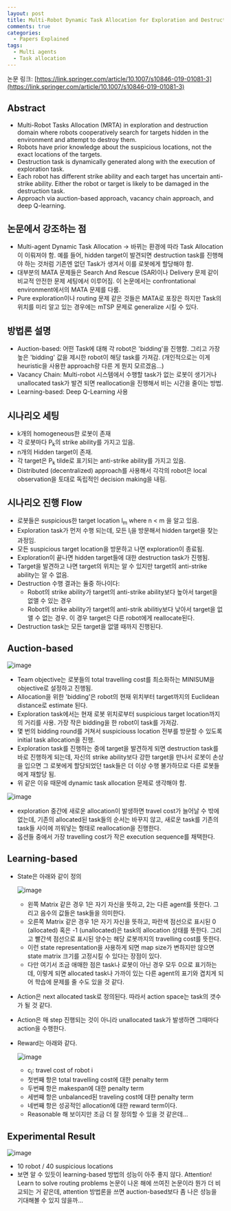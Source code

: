 ```yaml
---
layout: post
title: Multi-Robot Dynamic Task Allocation for Exploration and Destruction
comments: true
categories:
  - Papers Explained
tags:
  - Multi agents
  - Task allocation
---
```

  
논문 링크: [https://link.springer.com/article/10.1007/s10846-019-01081-3](https://link.springer.com/article/10.1007/s10846-019-01081-3)

## Abstract

* Multi-Robot Tasks Allocation (MRTA) in exploration and destruction domain where robots cooperatively search for targets hidden in the environment and attempt to destroy them.
* Robots have prior knowledge about the suspicious locations, not the exact locations of the targets.
* Destruction task is dynamically generated along with the execution of exploration task.
* Each robot has different strike ability and each target has uncertain anti-strike ability. Either the robot or target is likely to be damaged in the destruction task.
* Approach via auction-based approach, vacancy chain approach, and deep Q-learning.

## 논문에서 강조하는 점

* Multi-agent Dynamic Task Allocation -> 바뀌는 환경에 따라 Task Allocation이 이뤄져야 함. 예를 들어, hidden target이 발견되면 destruction task를 진행해야 하는 것처럼 기존엔 없던 Task가 생겨서 이를 로봇에게 할당해야 함.
* 대부분의 MATA 문제들은 Search And Rescue (SAR)이나 Delivery 문제 같이 비교적 안전한 문제 세팅에서 이루어짐. 이 논문에서는 confrontational environment에서의 MATA 문제를 다룸.
* Pure exploration이나 routing 문제 같은 것들은 MATA로 포장은 하지만 Task의 위치를 미리 알고 있는 경우에는 mTSP 문제로 generalize 시킬 수 있다.

## 방법론 설명

* Auction-based: 어떤 Task에 대해 각 robot은 'bidding'을 진행함. 그리고 가장 높은 'bidding' 값을 제시한 robot이 해당 task를 가져감. (개인적으로는 이게 heuristic을 사용한 approach랑 다른 게 뭔지 모르겠음...)
* Vacancy Chain: Multi-robot 시스템에서 수행할 task가 없는 로봇이 생기거나 unallocated task가 발견 되면 reallocation을 진행해서 비는 시간을 줄이는 방법.
* Learning-based: Deep Q-Learning 사용

## 시나리오 세팅

* k개의 homogeneous한 로봇이 존재
* 각 로봇마다 P<sub>k</sub>의 strike ability를 가지고 있음. 
* n개의 Hidden target이 존재.
* 각 target은 P<sub>k</sub> tilde로 표기되는 anti-strike ability를 가지고 있음.
* Distributed (decentralized) approach를 사용해서 각각의 robot은 local observation을 토대로 독립적인 decision making을 내림.

## 시나리오 진행 Flow

* 로봇들은 suspicious한 target location l<sub>m</sub> where n < m 을 알고 있음.
* Exploration task가 먼저 수행 되는데, 모든 l<sub>i</sub>을 방문해서 hidden target을 찾는 과정임.
* 모든 suspicious target location을 방문하고 나면 exploration이 종료됨.
* Exploration이 끝나면 hidden target들에 대한 destruction task가 진행됨.
* Target을 발견하고 나면 target의 위치는 알 수 있지만 target의 anti-strike ability는 알 수 없음.
* Destruction 수행 결과는 둘중 하나이다:
  * Robot의 strike ability가 target의 anti-strike ability보다 높아서 target을 없앨 수 있는 경우
  * Robot의 strike ability가 target의 anti-strik abilitiy보다 낮아서 target을 없앨 수 없는 경우. 이 경우 target은 다른 robot에게 reallocate된다. 
* Destruction task는 모든 target을 없앨 때까지 진행된다.

## Auction-based

![image](https://user-images.githubusercontent.com/45442859/130351780-1aa3ea43-0d5f-41d0-9e37-cb0d105a2f43.png)

* Team objective는 로봇들의 total travelling cost를 최소화하는 MINISUM을 objective로 설정하고 진행됨.
* Allocation을 위한 'bidding'은 robot의 현재 위치부터 target까지의 Euclidean distance로 estimate 된다.
* Exploration task에서는 현재 로봇 위치로부터 suspicious target location까지의 거리를 사용. 가장 작은 bidding을 한 robot이 task를 가져감.
* 몇 번의 bidding round를 거쳐서 suspiciouss location 전부를 방문할 수 있도록 initial task allocation을 진행.
* Exploration task를 진행하는 중에 target을 발견하게 되면 destruction task를 바로 진행하게 되는데, 자신의 strike ability보다 강한 target을 만나서 로봇이 손상을 입으면 그 로봇에게 할당되었던 task들은 더 이상 수행 불가하므로 다른 로봇들에게 재할당 됨.
* 위 같은 이유 때문에 dynamic task allocation 문제로 생각해야 함.

![image](https://user-images.githubusercontent.com/45442859/130351803-896c102f-5941-40d1-a1df-44b2bff85397.png)

* exploration 중간에 새로운 allocation이 발생하면 travel cost가 늘어날 수 밖에 없는데, 기존의 allocated된 task들의 순서는 바꾸지 않고, 새로운 task를 기존의 task들 사이에 끼워넣는 형태로 reallocation을 진행한다.
* 옵션들 중에서 가장 travelling cost가 작은 execution sequence를 채택한다.

## Learning-based

* State은 아래와 같이 정의

  ![image](https://user-images.githubusercontent.com/45442859/130351271-95b10c01-599b-4959-84cd-6dadcb74ac3d.png)

  * 왼쪽 Matrix 같은 경우 1은 자기 자신을 뜻하고, 2는 다른 agent를 뜻한다. 그리고 음수의 값들은 task들을 의미한다.
  * 오른쪽 Matrix 같은 경우 1은 자기 자신을 뜻하고, 파란색 점선으로 표시된 0 (allocated) 혹은 -1 (unallocated)은 task의 allocation 상태를 뜻한다. 그리고 빨간색 점선으로 표시된 양수는 해당 로봇까지의 travelling cost를 뜻한다.
  * 이런 state representation을 사용하게 되면 map size가 변하지만 않으면 state matrix 크기를 고정시킬 수 있다는 장점이 있다. 
  * 다만 여기서 조금 애매한 점은 task나 로봇이 아닌 경우 모두 0으로 표기하는데, 이렇게 되면 allocated task나 가까이 있는 다른 agent의 표기와 겹치게 되어 학습에 문제를 줄 수도 있을 것 같다.

* Action은 next allocated task로 정의된다. 따라서 action space는 task의 갯수가 될 것 같다. 
* Action은 매 step 진행되는 것이 아니라 unallocated task가 발생하면 그때마다 action을 수행한다.
* Reward는 아래와 같다.

  ![image](https://user-images.githubusercontent.com/45442859/130351964-9906fe35-0af3-4202-89fa-3168215e7a51.png)
  * c<sub>i</sub>: travel cost of robot i
  * 첫번째 항은 total travelling cost에 대한 penalty term
  * 두번째 항은 makespan에 대한 penalty term
  * 세번째 항은 unbalanced된 traveling cost에 대한 penalty term
  * 네번째 항은 성공적인 allocation에 대한 reward term이다.
  * Reasonable 해 보이지만 조금 더 잘 정의할 수 있을 것 같은데...

## Experimental Result

![image](https://user-images.githubusercontent.com/45442859/130352341-65eda282-de36-4301-9b19-a41c0a17f3e6.png)

* 10 robot / 40 suspicious locations
* 보면 알 수 있듯이 learning-based 방법의 성능이 아주 좋지 않다. Attention! Learn to solve routing problems 논문이 나온 해에 쓰여진 논문이라 뭔가 더 비교되는 거 같은데, 
attention 방법론을 쓰면 auction-based보다 좀 나은 성능을 기대해볼 수 있지 않을까...